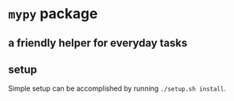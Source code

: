 # `mypy` package
## a friendly helper for everyday tasks

## setup
Simple setup can be accomplished by running `./setup.sh install`.
